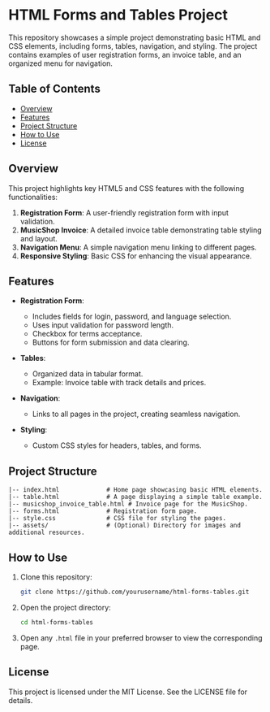 # HTML Forms and Tables Project

This repository showcases a simple project demonstrating basic HTML and CSS elements, including forms, tables, navigation, and styling. The project contains examples of user registration forms, an invoice table, and an organized menu for navigation.

## Table of Contents

- [Overview](#overview)
- [Features](#features)
- [Project Structure](#project-structure)
- [How to Use](#how-to-use)
- [License](#license)

## Overview

This project highlights key HTML5 and CSS features with the following functionalities:

1. **Registration Form**: A user-friendly registration form with input validation.
2. **MusicShop Invoice**: A detailed invoice table demonstrating table styling and layout.
3. **Navigation Menu**: A simple navigation menu linking to different pages.
4. **Responsive Styling**: Basic CSS for enhancing the visual appearance.

## Features

- **Registration Form**:
  - Includes fields for login, password, and language selection.
  - Uses input validation for password length.
  - Checkbox for terms acceptance.
  - Buttons for form submission and data clearing.

- **Tables**:
  - Organized data in tabular format.
  - Example: Invoice table with track details and prices.

- **Navigation**:
  - Links to all pages in the project, creating seamless navigation.

- **Styling**:
  - Custom CSS styles for headers, tables, and forms.

## Project Structure

```
|-- index.html             # Home page showcasing basic HTML elements.
|-- table.html             # A page displaying a simple table example.
|-- musicshop_invoice_table.html # Invoice page for the MusicShop.
|-- forms.html             # Registration form page.
|-- style.css              # CSS file for styling the pages.
|-- assets/                # (Optional) Directory for images and additional resources.
```


## How to Use

1. Clone this repository:
   ```bash
   git clone https://github.com/yourusername/html-forms-tables.git
   ```

2. Open the project directory:
   ```bash
   cd html-forms-tables
   ```

3. Open any `.html` file in your preferred browser to view the corresponding page.

## License

This project is licensed under the MIT License. See the LICENSE file for details.

